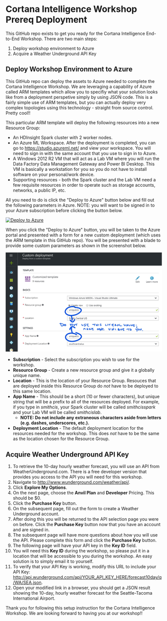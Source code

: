 # Cortana Intelligence Workshop Prereq Deployment

This GitHub repo exists to get you ready for the Cortana Intelligence End-to-End Workshop. There are two main steps:

1. Deploy workshop environment to Azure
2. Acquire a Weather Underground API Key

## Deploy Workshop Environment to Azure

This GitHub repo can deploy the assets to Azure needed to complete the Cortana Intelligence Workshop. We are leveraging a capability of Azure called ARM templates which allow you to specifiy what your solution looks like from a deployment perspetive simply by using JSON code. This is a fairly simple use of ARM templates, but you can actually deploy very complex topologies using this technology - straight from source control. Pretty cool!!

This particular ARM template will deploy the following resources into a new Resource Group:

* An HDInsight Spark cluster with 2 worker nodes.
* An Azure ML Workspace. After the deployment is completed, you can go to https://studio.azureml.net/ and view your workspace. You will need to sign in with the same account that you use to sign in to Azure.
* A Windows 2012 R2 VM that will act as a Lab VM where you will run the Data Factory Data Management Gateway and Power BI Desktop. This VM is basically a workstation for you so you do not have to install software on your personal/work device.
* Supporting resources - both the Spark cluster and the Lab VM need a few requisite resources in order to operate such as storage accounts, networks, a public IP, etc.

All you need to do is click the "Deploy to Azure" button below and fill out the following parameters in Azure. NOTE: you will want to be signed in to your Azure subscription before clicking the button below.

[![Deploy to Azure](http://azuredeploy.net/deploybutton.png)](https://portal.azure.com/#create/Microsoft.Template/uri/https%3A%2F%2Fraw.githubusercontent.com%2Ftoddkitta%2FCortanaIntelligenceWorkshopPrereqDeployment%2Fmaster%2Fazuredeploy.json)

When you click the "Deploy to Azure" button, you will be taken to the Azure portal and presented with a form for a new custom deployment (which uses the ARM template in this GitHub repo). You will be presented with a blade to provide some custom parameters as shown in the screenshot below.

![alt text](images/prereqparms.PNG "Azure Deployment GUI")

* **Subscription** - Select the subscription you wish to use for the workshop.
* **Resource Group** - Create a new resource group and give it a globally unique name.
* **Location** - This is the location of your Resource Group. Resouces that are deployed inside this Resource Group do *not* have to be deployed to this same location.
* **App Name** - This should be a short (10 or fewer characters), but unique string that will be a prefix to all of the resources deployed. For example, if you type in *smithcis*, your Spark cluster will be called *smithcisspark* and your Lab VM will be called *smithcislab*.
    * **NOTE: Do not include any extraneous characters aside from letters (e.g. dashes, underscores, etc.).**
* **Deployment Location** - The default deployment location for the resources needed for the workshop. This does *not* have to be the same as the location chosen for the Resource Group.

## Acquire Weather Underground API Key

1. To retrieve the 10-day hourly weather forecast, you will use an API from WeatherUnderground.com. There is a free developer version that provides you access to the API you will need for this workshop.
2. Navigate to http://www.wunderground.com/weather/api/.
3. Click **Explore My Options**.
3. On the next page, choose the **Anvil Plan** and **Developer** Pricing. This should be $0.
3. Click the **Purchase Key** button.
3. On the subsequent page, fill out the form to create a Weather Underground account.
3. After doing this you will be returned to the API selection page you were on before. Click the **Purchase Key** button now that you have an account and are signed in.
3. The subsequent page will have more questions about how you will use the API. Please complete this form and click the **Purchase Key** button.
3. The following page will have your API key in the **Key ID** field.
15.	You will need this **Key ID** during the workshop, so please put it in a location that will be accessible to you during the workshop. An easy solution is to simply email it to yourself.
16.	To verify that your API Key is working, modify this URL to include your API Key: http://api.wunderground.com/api/YOUR_API_KEY_HERE/forecast10day/q/WA/SEA.json.
17.	Open your modified link in a browser, you should get a JSON result showing the 10-day, hourly weather forecast for the Seattle-Tacoma International Airport.

Thank you for following this setup instruction for the Cortana Intelligence Workshop. We are looking forward to having you at our workshop!!
